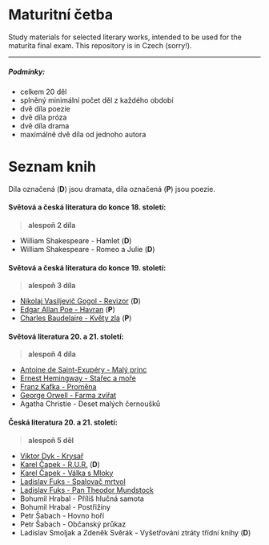 # Maturitní četba
Study materials for selected literary works, intended to be used for the maturita final exam. This repository is in Czech (sorry!).

---
##### Podmínky:
- celkem 20 děl
- splněný minimální počet děl z každého období
- dvě díla poezie
- dvě díla próza
- dvě díla drama
- maximálně dvě díla od jednoho autora
# Seznam knih
Díla označená (**D**) jsou dramata, díla označená (**P**) jsou poezie.
#### Světová a česká literatura do konce 18. století:
> **alespoň 2 díla**
- William Shakespeare - Hamlet (**D**)
- William Shakespeare - Romeo a Julie (**D**)
#### Světová a česká literatura do konce 19. století:
> **alespoň 3 díla**
- [Nikolaj Vasiljevič Gogol - Revizor](/Knihy/Nikolaj%20Vasiljevič%20Gogol%20-%20Revizor.md) (**D**)
- [Edgar Allan Poe - Havran](/Knihy/Edgar%20Allan%20Poe%20-%20Havran.md) (**P**)
- [Charles Baudelaire - Květy zla](/Knihy/Charles%20Baudelaire%20-%20Květy%20zla.md) (**P**)
#### Světová literatura 20. a 21. století:
> **alespoň 4 díla**
- [Antoine de Saint-Exupéry - Malý princ](/Knihy/Antoine%20de%20Saint-Exupéry%20-%20Malý%20princ.md)
- [Ernest Hemingway - Stařec a moře](/Knihy/Ernest%20Hemingway%20-%20Stařec%20a%20moře.md)
- [Franz Kafka - Proměna](/Knihy/Franz%20Kafka%20-%20Proměna.md)
- [George Orwell - Farma zvířat](/Knihy/George%20Orwell%20-%20Farma%20zvířat.md)
- Agatha Christie - Deset malých černoušků
#### Česká literatura 20. a 21. století:
> **alespoň 5 děl**
- [Viktor Dyk - Krysař](/Knihy/Viktor%20Dyk%20-%20Krysař.md)
- [Karel Čapek - R.U.R.](/Knihy/Karel%20Čapek%20-%20R.U.R..md) (**D**)
- [Karel Čapek - Válka s Mloky](/Knihy/Karel%20Čapek%20-%20Válka%20s%20Mloky.md)
- [Ladislav Fuks - Spalovač mrtvol](/Knihy/Ladislav%20Fuks%20-%20Spalovač%20mrtvol.md)
- [Ladislav Fuks - Pan Theodor Mundstock](/Knihy/Ladislav%20Fuks%20-%20Pan%20Theodor%20Mundstock.md)
- Bohumil Hrabal - Příliš hlučná samota
- Bohumil Hrabal - Postřižiny
- Petr Šabach - Hovno hoří
- Petr Šabach - Občanský průkaz
- Ladislav Smoljak a Zdeněk Svěrák - Vyšetřování ztráty třídní knihy (**D**)